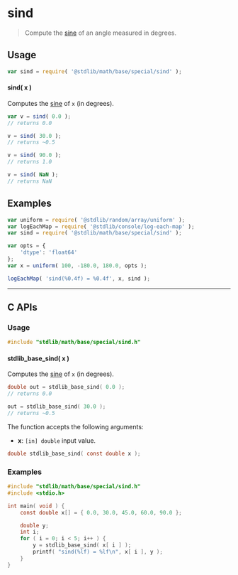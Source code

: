 <!--

@license Apache-2.0

Copyright (c) 2025 The Stdlib Authors.

Licensed under the Apache License, Version 2.0 (the "License");
you may not use this file except in compliance with the License.
You may obtain a copy of the License at

   http://www.apache.org/licenses/LICENSE-2.0

Unless required by applicable law or agreed to in writing, software
distributed under the License is distributed on an "AS IS" BASIS,
WITHOUT WARRANTIES OR CONDITIONS OF ANY KIND, either express or implied.
See the License for the specific language governing permissions and
limitations under the License.

-->

# sind

> Compute the [sine][trigonometric-functions] of an angle measured in degrees.

<section class="intro">

</section>

<section class="usage">

## Usage

```javascript
var sind = require( '@stdlib/math/base/special/sind' );
```

#### sind( x )

Computes the [sine][trigonometric-functions] of `x` (in degrees).

```javascript
var v = sind( 0.0 );
// returns 0.0

v = sind( 30.0 );
// returns ~0.5

v = sind( 90.0 );
// returns 1.0

v = sind( NaN );
// returns NaN
```

</section>

<!-- /.usage -->

<section class="examples">

## Examples

<!-- eslint no-undef: "error" -->

```javascript
var uniform = require( '@stdlib/random/array/uniform' );
var logEachMap = require( '@stdlib/console/log-each-map' );
var sind = require( '@stdlib/math/base/special/sind' );

var opts = {
    'dtype': 'float64'
};
var x = uniform( 100, -180.0, 180.0, opts );

logEachMap( 'sind(%0.4f) = %0.4f', x, sind );
```

</section>

<!-- /.examples -->

<!-- C interface documentation. -->

* * *

<section class="c">

## C APIs

<!-- Section to include introductory text. Make sure to keep an empty line after the intro `section` element and another before the `/section` close. -->

<section class="intro">

</section>

<!-- /.intro -->

<!-- C usage documentation. -->

<section class="usage">

### Usage

```c
#include "stdlib/math/base/special/sind.h"
```

#### stdlib_base_sind( x )

Computes the [sine][trigonometric-functions] of `x` (in degrees).

```c
double out = stdlib_base_sind( 0.0 );
// returns 0.0

out = stdlib_base_sind( 30.0 );
// returns ~0.5
```

The function accepts the following arguments:

-   **x**: `[in] double` input value.

```c
double stdlib_base_sind( const double x );
```

</section>

<!-- /.usage -->

<!-- C API usage notes. Make sure to keep an empty line after the `section` element and another before the `/section` close. -->

<section class="notes">

</section>

<!-- /.notes -->

<!-- C API usage examples. -->

<section class="examples">

### Examples

```c
#include "stdlib/math/base/special/sind.h"
#include <stdio.h>

int main( void ) {
    const double x[] = { 0.0, 30.0, 45.0, 60.0, 90.0 };

    double y;
    int i;
    for ( i = 0; i < 5; i++ ) {
        y = stdlib_base_sind( x[ i ] );
        printf( "sind(%lf) = %lf\n", x[ i ], y );
    }
}
```

</section>

<!-- /.examples -->

</section>

<!-- /.c -->

<!-- Section for related `stdlib` packages. Do not manually edit this section, as it is automatically populated. -->

<section class="related">

</section>

<!-- /.related -->

<!-- Section for all links. Make sure to keep an empty line after the `section` element and another before the `/section` close. -->

<section class="links">

[trigonometric-functions]: https://en.wikipedia.org/wiki/Trigonometric_functions

</section>

<!-- /.links -->
